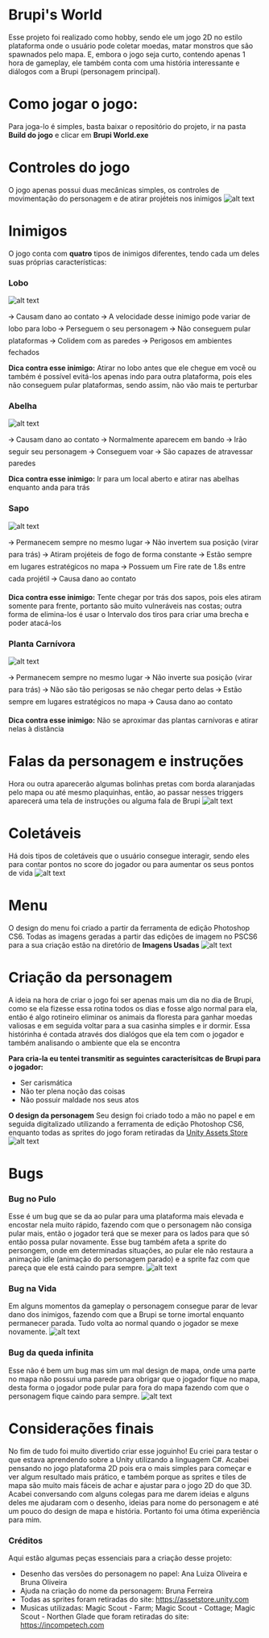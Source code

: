 # Brupi's World
Esse projeto foi realizado como hobby, sendo ele um jogo 2D no estilo plataforma onde o usuário pode coletar moedas, matar monstros que são spawnados pelo mapa. E, embora o jogo seja curto, contendo apenas 1 hora de gameplay, ele também conta com uma história interessante e diálogos com a Brupi (personagem principal).

# Como jogar o jogo:
Para joga-lo é simples, basta baixar o repositório do projeto, ir na pasta **Build do jogo** e clicar em **Brupi World.exe**

# Controles do jogo
O jogo apenas possui duas mecânicas simples, os controles de movimentação do personagem e de atirar projéteis nos inimigos
![alt text](https://i.imgur.com/7cu9lWu.png)

# Inimigos
O jogo conta com **quatro** tipos de inimigos diferentes, tendo cada um deles suas próprias características:

### Lobo
![alt text](https://i.imgur.com/2SkRilf.png)

🡪 Causam dano ao contato
🡪 A velocidade desse inimigo pode variar de lobo para lobo
🡪 Perseguem o seu personagem
🡪 Não conseguem pular plataformas
🡪 Colidem com as paredes
🡪 Perigosos em ambientes fechados

**Dica contra esse inimigo:**
Atirar no lobo antes que ele chegue em você ou também é possível evitá-los apenas indo para outra plataforma, pois eles não conseguem pular plataformas, sendo assim, não vão mais te perturbar

### Abelha
![alt text](https://i.imgur.com/BIWLKPv.png)

🡪 Causam dano ao contato
🡪 Normalmente aparecem em bando
🡪 Irão seguir seu personagem 
🡪 Conseguem voar
🡪 São capazes de atravessar paredes

**Dica contra esse inimigo:**
Ir para um local aberto e atirar nas abelhas enquanto anda para trás

### Sapo
![alt text](https://i.imgur.com/fPdRs2Q.png)

🡪 Permanecem sempre no mesmo lugar
🡪 Não invertem sua posição (virar para trás)
🡪 Atiram projéteis de fogo de forma constante
🡪 Estão sempre em lugares estratégicos no mapa
🡪 Possuem um Fire rate de 1.8s entre cada projétil
🡪 Causa dano ao contato

**Dica contra esse inimigo:**
Tente chegar por trás dos sapos, pois eles atiram somente para frente, portanto são muito vulneráveis nas costas; outra forma de elimina-los é usar o Intervalo dos tiros para criar uma brecha e poder atacá-los


### Planta Carnívora
![alt text](https://i.imgur.com/PBSOzmn.png)

🡪 Permanecem sempre no mesmo lugar
🡪 Não inverte sua posição (virar para trás)
🡪 Não são tão perigosas se não chegar perto delas
🡪 Estão sempre em lugares estratégicos no mapa
🡪 Causa dano ao contato

**Dica contra esse inimigo:**
Não se aproximar das plantas carnívoras e atirar nelas à distância

# Falas da personagem e instruções
Hora ou outra aparecerão algumas bolinhas pretas com borda alaranjadas pelo mapa ou até mesmo plaquinhas, então, ao passar nesses triggers aparecerá uma tela de instruções ou alguma fala de Brupi
![alt text](https://i.imgur.com/bPY72kx.png)

# Coletáveis
Há dois tipos de coletáveis que o usuário consegue interagir, sendo eles para contar pontos no score do jogador ou para aumentar os seus pontos de vida
![alt text](https://i.imgur.com/6Vrolhv.png)

# Menu
O design do menu foi criado a partir da ferramenta de edição Photoshop CS6. Todas as imagens geradas a partir das edições de imagem no PSCS6 para a sua criação estão na diretório de **Imagens Usadas**
![alt text](https://i.imgur.com/s2vymQv.png)

# Criação da personagem
A ideia na hora de criar o jogo foi ser apenas mais um dia no dia de Brupi, como se ela fizesse essa rotina todos os dias e fosse algo normal para ela, então é algo rotineiro eliminar os animais da floresta para ganhar moedas valiosas e em seguida voltar para a sua casinha simples e ir dormir. Essa histórinha é contada através dos dialógos que ela tem com o jogador e também analisando o ambiente que ela se encontra 

**Para cria-la eu tentei transmitir as seguintes caracterísitcas de Brupi para o jogador:**
- Ser carismática
- Não ter plena noção das coisas
- Não possuir maldade nos seus atos

**O design da personagem**
Seu design foi criado todo a mão no papel e em seguida digitalizado utilizando a ferramenta de edição Photoshop CS6, enquanto todas as sprites do jogo foram retiradas da [Unity Assets Store](https://assetstore.unity.com/)
![alt text](https://i.imgur.com/IudgTtH.png)

# Bugs

### Bug no Pulo
Esse é um bug que se da ao pular para uma plataforma mais elevada e encostar nela muito rápido, fazendo com que o personagem não consiga pular mais, então o jogador terá que se mexer para os lados para que só então possa pular novamente. Esse bug também afeta a sprite do persongem, onde em determinadas situações, ao pular ele não restaura a animação idle (animação do personagem parado) e a sprite faz com que pareça que ele está caindo para sempre.
![alt text](https://i.imgur.com/ALyzFa0.png)

### Bug na Vida
Em alguns momentos da gameplay o personagem consegue parar de levar dano dos inimigos, fazendo com que a Brupi se torne imortal enquanto permanecer parada. Tudo volta ao normal quando o jogador se mexe novamente.
![alt text](https://i.imgur.com/z9qNErq.png)

### Bug da queda infinita
Esse não é bem um bug mas sim um mal design de mapa, onde uma parte no mapa não possui uma parede para obrigar que o jogador fique no mapa, desta forma o jogador pode pular para fora do mapa fazendo com que o personagem fique caindo para sempre.
![alt text](https://i.imgur.com/y7GfBN7.png)

# Considerações finais
No fim de tudo foi muito divertido criar esse joguinho! 
Eu criei para testar o que estava aprendendo sobre a Unity utilizando a linguagem C#. Acabei pensando no jogo plataforma 2D pois era o mais simples para começar e ver algum resultado mais prático, e também porque as sprites e tiles de mapa são muito mais fáceis de achar e ajustar para o jogo 2D do que 3D. Acabei conversando com alguns colegas para me darem ideias e alguns deles me ajudaram com o desenho, ideias para nome do personagem e até um pouco do design de mapa e história. Portanto foi uma ótima experiência para mim.

### Créditos
Aqui estão algumas peças essenciais para a criação desse projeto:
- Desenho das versões do personagem no papel: Ana Luiza Oliveira e Bruna Oliveira
- Ajuda na criação do nome da personagem: Bruna Ferreira
- Todas as sprites foram retiradas do site: https://assetstore.unity.com
- Musicas utilizadas: Magic Scout - Farm; Magic Scout - Cottage; Magic Scout - Northen Glade que foram retiradas do site: https://incompetech.com